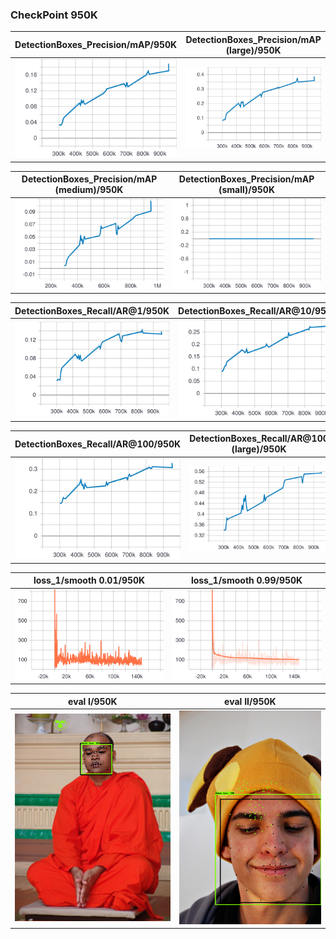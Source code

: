 
### CheckPoint 950K
| DetectionBoxes_Precision/mAP/950K |DetectionBoxes_Precision/mAP (large)/950K|
:-------------------------------------:|:-----------------------------:
![](https://github.com/zoonewbie/FacialKeypointSSDV1TPU/raw/master/950K/DetectionBoxes_Precision_mAP.svg?sanitize=true)|![](https://github.com/zoonewbie/FacialKeypointSSDV1TPU/raw/master/950K/DetectionBoxes_Precision_mAP%20(large).svg?sanitize=true)

|DetectionBoxes_Precision/mAP (medium)/950K|DetectionBoxes_Precision/mAP (small)/950K|
:-------------------------------------:|:-----------------------------:
![](https://github.com/zoonewbie/FacialKeypointSSDV1TPU/raw/master/950K/DetectionBoxes_Precision_mAP%20(medium).svg?sanitize=true)|![](https://github.com/zoonewbie/FacialKeypointSSDV1TPU/raw/master/950K/DetectionBoxes_Precision_mAP%20(small).svg?sanitize=true)


|DetectionBoxes_Recall/AR@1/950K|DetectionBoxes_Recall/AR@10/950K|
:-------------------------------------:|:-----------------------------:
![](https://github.com/zoonewbie/FacialKeypointSSDV1TPU/raw/master/950K/DetectionBoxes_Recall_AR%401.svg?sanitize=true)|![](https://github.com/zoonewbie/FacialKeypointSSDV1TPU/raw/master/950K/DetectionBoxes_Recall_AR%4010.svg?sanitize=true)


|DetectionBoxes_Recall/AR@100/950K|DetectionBoxes_Recall/AR@100 (large)/950K|
:-------------------------------------:|:-----------------------------:
![](https://github.com/zoonewbie/FacialKeypointSSDV1TPU/raw/master/950K/DetectionBoxes_Recall_AR%40100.svg?sanitize=true)|![](https://github.com/zoonewbie/FacialKeypointSSDV1TPU/raw/master/950K/DetectionBoxes_Recall_AR%40100%20(large).svg?sanitize=true)


|loss_1/smooth 0.01/950K|loss_1/smooth 0.99/950K|
:-------------------------------------:|:-----------------------------:
![](https://github.com/zoonewbie/FacialKeypointSSDV1TPU/raw/master/140K/loss_1_smooth001.svg?sanitize=true)|![](https://github.com/zoonewbie/FacialKeypointSSDV1TPU/raw/master/140K/loss_1_smooth99.svg?sanitize=true)


|eval I/950K|eval II/950K|
:-------------------------------------:|:-----------------------------:
![](https://github.com/zoonewbie/FacialKeypointSSDV1TPU/raw/master/950K/eval1.png)|![](https://github.com/zoonewbie/FacialKeypointSSDV1TPU/raw/master/950K/eval2.png)
